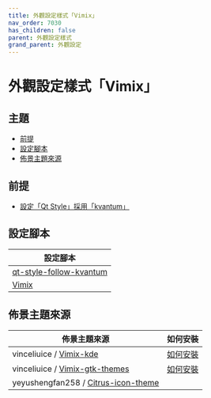 ```yaml
---
title: 外觀設定樣式「Vimix」
nav_order: 7030
has_children: false
parent: 外觀設定樣式
grand_parent: 外觀設定
---
```



# 外觀設定樣式「Vimix」




## 主題

* [前提](#前提)
* [設定腳本](#設定腳本)
* [佈景主題來源](#佈景主題來源)




## 前提

* [設定「Qt Style」採用「kvantum」](https://samwhelp.github.io/note-about-lingmo/read/howto/qt-style.html#%E8%A8%AD%E5%AE%9Aqt-style%E6%8E%A1%E7%94%A8kvantum)




## 設定腳本

| 設定腳本 |
| ------- |
| [qt-style-follow-kvantum](https://github.com/samwhelp/lingmo-adjustment/tree/main/prototype/main/qt-style-config/qt-style-follow-kvantum) |
| [Vimix](https://github.com/samwhelp/lingmo-adjustment/tree/main/prototype/main/style-config/switch/Vimix) |




## 佈景主題來源

| 佈景主題來源 | 如何安裝 |
| ---------- | ------- |
| vinceliuice / [Vimix-kde](https://github.com/vinceliuice/Vimix-kde) | [如何安裝](https://samwhelp.github.io/note-about-lingmo/read/subject/theme/source/Vimix.html#如何安裝vimix-kde) |
| vinceliuice / [Vimix-gtk-themes](https://github.com/vinceliuice/Vimix-gtk-themes) | [如何安裝](https://samwhelp.github.io/note-about-lingmo/read/subject/theme/source/Vimix.html#如何安裝vimix-gtk-themes) |
| yeyushengfan258 / [Citrus-icon-theme](https://github.com/yeyushengfan258/Citrus-icon-theme) | |
